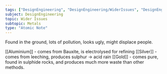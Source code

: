 ```yaml
---
tags: ["DesignEngineering", "DesignEngineering/WiderIssues", "DesignEngineering/WiderIssues/Metals", "DesignEngineering/Materials/Metals"]
subject: DesignEngineering
topic: Wider Issues
subtopic: Metals
type: "Atomic Note"
---
```


Found in the ground, lots of pollution, looks ugly, might displace people.

[[Aluminium]] - comes from Bauxite, is electrolysed for refining
[[Silver]] - comes from leeching, produces sulphur -> acid rain
[[Gold]] - comes pure, found in sulphide rocks, and produces much more waste than other methods.


